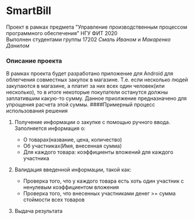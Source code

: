 # SmartBill

Проект в рамках предмета "Управление производственным процессом программного обеспечения" НГУ ФИТ 2020  
Выполнен студентами группы 17202 *Смаль Иваном* и *Макаренко Данилом*  
  

### Описание проекта
В рамках проекта будет разработано приложение для Android для облегчения совместных закупок в магазине. Т.е. если несколько людей закупаются в магазине, а платит за них всех один человек(или несколько), то в итоге некоторые покупатели останутся должны заплатившим какую-то сумму. Данное приолжение предназначено для упрощения расчета этой суммы.
####Примерный процесс использования решения
1. Получение информации о закупке с помощью ручного ввода. Заполняется информация о:
    + О товарах(название, цена, количество)
    + Об участниках(Имя, внесенная сумма)
    + Для каждого товара: коэффициенты вложений для каждого участника 

2. Валидация введенной информации, такой как:
    + Проверка того, что у каждого товара есть хоть один участник с ненулевым коэффициентом вложения
    + Проверка того, что внесенных участниками денег >= сумма стоймости всех товаров
3. Выдача результата
